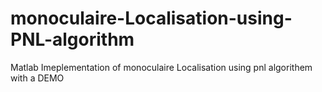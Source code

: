# monoculaire-Localisation-using-PNL-algorithm
Matlab Imeplementation of monoculaire Localisation using pnl algorithem with a DEMO
